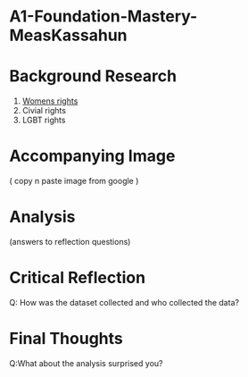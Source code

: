 # A1-Foundation-Mastery-MeasKassahun
# Background Research
1. [Womens rights](link)
2. Civial rights
3. LGBT rights
# Accompanying Image
( copy n paste image from google )
# Analysis
(answers to reflection questions)
# Critical Reflection
Q: How was the dataset collected and who collected the data?
# Final Thoughts
Q:What about the analysis surprised you?
